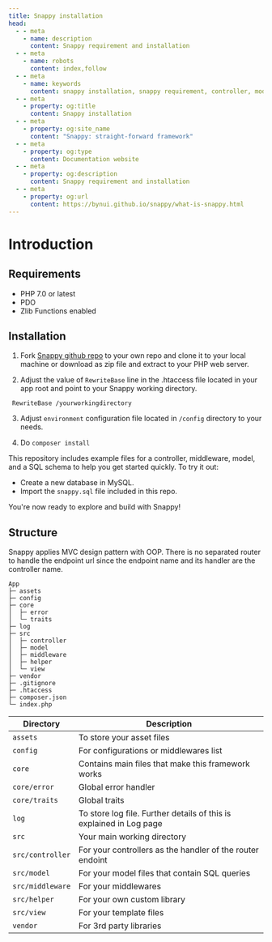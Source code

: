 ```yaml
---
title: Snappy installation
head:
  - - meta
    - name: description
      content: Snappy requirement and installation
  - - meta
    - name: robots
      content: index,follow
  - - meta
    - name: keywords
      content: snappy installation, snappy requirement, controller, model, middleware, php api framework
  - - meta
    - property: og:title
      content: Snappy installation
  - - meta
    - property: og:site_name
      content: "Snappy: straight-forward framework"
  - - meta
    - property: og:type
      content: Documentation website
  - - meta
    - property: og:description
      content: Snappy requirement and installation
  - - meta
    - property: og:url
      content: https://bynui.github.io/snappy/what-is-snappy.html
---
```


# Introduction

## Requirements

- PHP 7.0 or latest
- PDO
- Zlib Functions enabled

## Installation

1. Fork [Snappy github repo](https://github.com/bynui/snappy) to your own repo and clone it to your local machine or download as zip file and extract to your PHP web server.

2. Adjust the value of `RewriteBase` line in the .htaccess file located in your app root and point to your Snappy working directory.

```
 RewriteBase /yourworkingdirectory
```

3. Adjust `environment` configuration file located in `/config` directory to your needs.

4. Do `composer install`

This repository includes example files for a controller, middleware, model, and a SQL schema to help you get started quickly.
To try it out:

- Create a new database in MySQL.
- Import the `snappy.sql` file included in this repo.

You're now ready to explore and build with Snappy!

## Structure

Snappy applies MVC design pattern with OOP. There is no separated router to handle the endpoint url since the endpoint name and its handler are the controller name.

```
App
├─ assets
├─ config
├─ core
│  ├─ error
│  └─ traits
├─ log
├─ src
│  ├─ controller
│  ├─ model
│  ├─ middleware
│  ├─ helper
│  └─ view
├─ vendor
├─ .gitignore
├─ .htaccess
├─ composer.json
└─ index.php

```

| Directory        | Description                                                         |
| ---------------- | ------------------------------------------------------------------- |
| `assets`         | To store your asset files                                           |
| `config`         | For configurations or middlewares list                              |
| `core`           | Contains main files that make this framework works                  |
| `core/error`     | Global error handler                                                |
| `core/traits`    | Global traits                                                       |
| `log`            | To store log file. Further details of this is explained in Log page |
| `src`            | Your main working directory                                         |
| `src/controller` | For your controllers as the handler of the router endoint           |
| `src/model`      | For your model files that contain SQL queries                       |
| `src/middleware` | For your middlewares                                                |
| `src/helper`     | For your own custom library                                         |
| `src/view`       | For your template files                                             |
| `vendor`         | For 3rd party libraries                                             |
